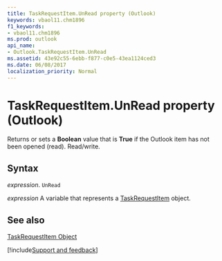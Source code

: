 ```yaml
---
title: TaskRequestItem.UnRead property (Outlook)
keywords: vbaol11.chm1896
f1_keywords:
- vbaol11.chm1896
ms.prod: outlook
api_name:
- Outlook.TaskRequestItem.UnRead
ms.assetid: 43e92c55-6ebb-f877-c0e5-43ea1124ced3
ms.date: 06/08/2017
localization_priority: Normal
---
```



# TaskRequestItem.UnRead property (Outlook)

Returns or sets a  **Boolean** value that is **True** if the Outlook item has not been opened (read). Read/write.


## Syntax

_expression_. `UnRead`

_expression_ A variable that represents a [TaskRequestItem](Outlook.TaskRequestItem.md) object.


## See also


[TaskRequestItem Object](Outlook.TaskRequestItem.md)

[!include[Support and feedback](~/includes/feedback-boilerplate.md)]